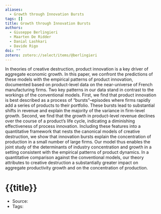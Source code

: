 ```yaml
---
aliases:
  - Growth through Innovation Bursts
tags: []
title: Growth through Innovation Bursts
authors:
  - Giuseppe Berlingieri
  - Maarten De Ridder
  - Danial Lashkari
  - Davide Rigo
doi: ""
zotero: zotero://select/items/@berlingieri
---
```

<!-- START_ABSTRACT -->
In theories of creative destruction, product innovation is a key driver of aggregate economic growth. In this paper, we confront the predictions of these models with the empirical patterns of product innovation, documented based on product-level data on the near-universe of French manufacturing firms. Two key patterns in our data stand in contrast to the workings of the conventional models. First, we find that product innovation is best described as a process of “bursts”–episodes where firms rapidly add a series of products to their portfolio. These bursts lead to substantial shifts in revenue and explain the majority of the variance in firm-level growth. Second, we find that the growth in product-level revenue declines over the course of a product’s life cycle, indicating a diminishing effectiveness of process innovation. Including these features into a quantitative framework that nests the canonical models of creative destruction, we show that innovation bursts explain the concentration of production in a small number of large firms. Our model thus enables the joint study of the determinants of industry concentration and growth in a setting consistent with the empirical patterns of product dynamics. In a quantitative comparison against the conventional models, our theory attributes to creative destruction a substantially greater impact on aggregate productivity growth and on the concentration of production.
<!-- END_ABSTRACT -->

<!-- START_TEMPLATE -->
# {{title}}

- Source:
- Tags: 
<!-- END_TEMPLATE -->